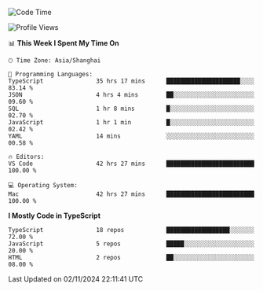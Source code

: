 <!--START_SECTION:waka-->
![Code Time](http://img.shields.io/badge/Code%20Time-6%2C846%20hrs%208%20mins-blue)

![Profile Views](http://img.shields.io/badge/Profile%20Views-0-blue)

📊 **This Week I Spent My Time On** 

```text
🕑︎ Time Zone: Asia/Shanghai

💬 Programming Languages: 
TypeScript               35 hrs 17 mins      █████████████████████░░░░   83.14 % 
JSON                     4 hrs 4 mins        ██░░░░░░░░░░░░░░░░░░░░░░░   09.60 % 
SQL                      1 hr 8 mins         █░░░░░░░░░░░░░░░░░░░░░░░░   02.70 % 
JavaScript               1 hr 1 min          █░░░░░░░░░░░░░░░░░░░░░░░░   02.42 % 
YAML                     14 mins             ░░░░░░░░░░░░░░░░░░░░░░░░░   00.58 % 

🔥 Editors: 
VS Code                  42 hrs 27 mins      █████████████████████████   100.00 % 

💻 Operating System: 
Mac                      42 hrs 27 mins      █████████████████████████   100.00 % 
```

**I Mostly Code in TypeScript** 

```text
TypeScript               18 repos            ██████████████████░░░░░░░   72.00 % 
JavaScript               5 repos             █████░░░░░░░░░░░░░░░░░░░░   20.00 % 
HTML                     2 repos             ██░░░░░░░░░░░░░░░░░░░░░░░   08.00 % 
```




 Last Updated on 02/11/2024 22:11:41 UTC
<!--END_SECTION:waka-->
